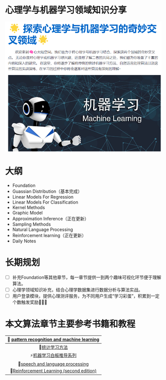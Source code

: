 # 心理学与机器学习领域知识分享

![homepage](src/homepage.png)

# 大纲

- Foundation
- Guassian Distribution（基本完成）
- Linear Models For Regression
- Linear Models For Classification
- Kernel Methods
- Graphic Model
- Approximation Inference（正在更新）
- Sampling Methods
- Natural Language Processing
- Reinforcement learning（正在更新）
- Daily Notes

# 长期规划

- [ ] 补充Foundation等其他章节，每一章节提供一到两个趣味可视化环节便于理解算法。
- [ ] 心理学领域知识补充，结合心理学数据集进行数据分析与算法实战。
- [ ] 用户登录模块，提供心理测评服务，为不同用户生成“学习彩蛋”，积累到一定个数触发奖励🎁🎁🎁

# 本文算法章节主要参考书籍和教程

| 🚀 [pattern recognition and machine learning](https://www.microsoft.com/en-us/research/uploads/prod/2006/01/Bishop-Pattern-Recognition-and-Machine-Learning-2006.pdf) |
| :----------------------------------------------------------: |
|   🔮[统计学习方法](https://github.com/fengdu78/lihang-code)   |
| ⚡️[机器学习白板推导系列](https://space.bilibili.com/97068901) |
| 📘[speech and language processing](https://web.stanford.edu/~jurafsky/slp3/) |
| 📖[Reinforcement Learning (second edition)](http://incompleteideas.net/book/RLbook2020.pdf) |

